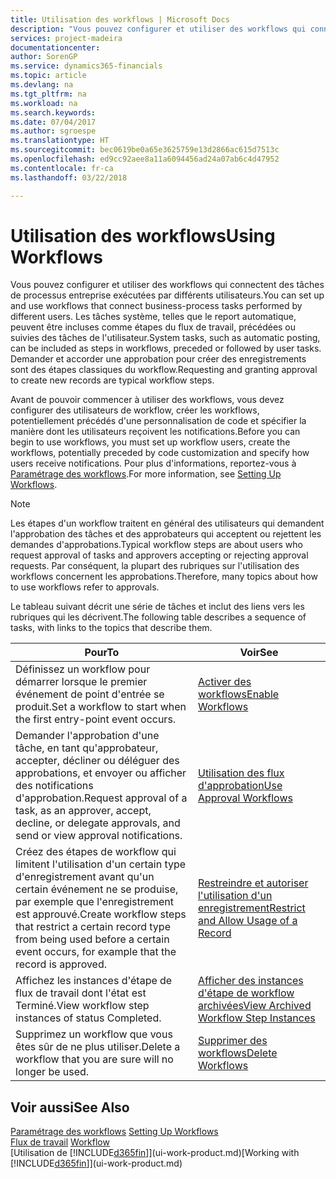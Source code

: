 ```yaml
---
title: Utilisation des workflows | Microsoft Docs
description: "Vous pouvez configurer et utiliser des workflows qui connectent des tâches de processus entreprise exécutées par différents utilisateurs. Les tâches système, telles que le report automatique, peuvent être incluses comme étapes du flux de travail, précédées ou suivies des tâches de l'utilisateur. Demander et accorder une approbation pour créer des enregistrements sont des étapes classiques du workflow."
services: project-madeira
documentationcenter: 
author: SorenGP
ms.service: dynamics365-financials
ms.topic: article
ms.devlang: na
ms.tgt_pltfrm: na
ms.workload: na
ms.search.keywords: 
ms.date: 07/04/2017
ms.author: sgroespe
ms.translationtype: HT
ms.sourcegitcommit: bec0619be0a65e3625759e13d2866ac615d7513c
ms.openlocfilehash: ed9cc92aee8a11a6094456ad24a07ab6c4d47952
ms.contentlocale: fr-ca
ms.lasthandoff: 03/22/2018

---
```

# <a name="using-workflows"></a><span data-ttu-id="3800b-105">Utilisation des workflows</span><span class="sxs-lookup"><span data-stu-id="3800b-105">Using Workflows</span></span>
<span data-ttu-id="3800b-106">Vous pouvez configurer et utiliser des workflows qui connectent des tâches de processus entreprise exécutées par différents utilisateurs.</span><span class="sxs-lookup"><span data-stu-id="3800b-106">You can set up and use workflows that connect business-process tasks performed by different users.</span></span> <span data-ttu-id="3800b-107">Les tâches système, telles que le report automatique, peuvent être incluses comme étapes du flux de travail, précédées ou suivies des tâches de l'utilisateur.</span><span class="sxs-lookup"><span data-stu-id="3800b-107">System tasks, such as automatic posting, can be included as steps in workflows, preceded or followed by user tasks.</span></span> <span data-ttu-id="3800b-108">Demander et accorder une approbation pour créer des enregistrements sont des étapes classiques du workflow.</span><span class="sxs-lookup"><span data-stu-id="3800b-108">Requesting and granting approval to create new records are typical workflow steps.</span></span>  

 <span data-ttu-id="3800b-109">Avant de pouvoir commencer à utiliser des workflows, vous devez configurer des utilisateurs de workflow, créer les workflows, potentiellement précédés d'une personnalisation de code et spécifier la manière dont les utilisateurs reçoivent les notifications.</span><span class="sxs-lookup"><span data-stu-id="3800b-109">Before you can begin to use workflows, you must set up workflow users, create the workflows, potentially preceded by code customization and specify how users receive notifications.</span></span> <span data-ttu-id="3800b-110">Pour plus d'informations, reportez-vous à [Paramétrage des workflows](across-set-up-workflows.md).</span><span class="sxs-lookup"><span data-stu-id="3800b-110">For more information, see [Setting Up Workflows](across-set-up-workflows.md).</span></span>  

> [!NOTE]  
>  <span data-ttu-id="3800b-111">Les étapes d'un workflow traitent en général des utilisateurs qui demandent l'approbation des tâches et des approbateurs qui acceptent ou rejettent les demandes d'approbations.</span><span class="sxs-lookup"><span data-stu-id="3800b-111">Typical workflow steps are about users who request approval of tasks and approvers accepting or rejecting approval requests.</span></span> <span data-ttu-id="3800b-112">Par conséquent, la plupart des rubriques sur l'utilisation des workflows concernent les approbations.</span><span class="sxs-lookup"><span data-stu-id="3800b-112">Therefore, many topics about how to use workflows refer to approvals.</span></span>  

 <span data-ttu-id="3800b-113">Le tableau suivant décrit une série de tâches et inclut des liens vers les rubriques qui les décrivent.</span><span class="sxs-lookup"><span data-stu-id="3800b-113">The following table describes a sequence of tasks, with links to the topics that describe them.</span></span>  

|<span data-ttu-id="3800b-114">**Pour**</span><span class="sxs-lookup"><span data-stu-id="3800b-114">**To**</span></span>|<span data-ttu-id="3800b-115">**Voir**</span><span class="sxs-lookup"><span data-stu-id="3800b-115">**See**</span></span>|  
|------------|-------------|  
|<span data-ttu-id="3800b-116">Définissez un workflow pour démarrer lorsque le premier événement de point d'entrée se produit.</span><span class="sxs-lookup"><span data-stu-id="3800b-116">Set a workflow to start when the first entry-point event occurs.</span></span>|[<span data-ttu-id="3800b-117">Activer des workflows</span><span class="sxs-lookup"><span data-stu-id="3800b-117">Enable Workflows</span></span>](across-how-to-enable-workflows.md)|  
|<span data-ttu-id="3800b-118">Demander l'approbation d'une tâche, en tant qu'approbateur, accepter, décliner ou déléguer des approbations, et envoyer ou afficher des notifications d'approbation.</span><span class="sxs-lookup"><span data-stu-id="3800b-118">Request approval of a task, as an approver, accept, decline, or delegate approvals, and send or view approval notifications.</span></span>|[<span data-ttu-id="3800b-119">Utilisation des flux d'approbation</span><span class="sxs-lookup"><span data-stu-id="3800b-119">Use Approval Workflows</span></span>](across-how-use-approval-workflows.md)|  
|<span data-ttu-id="3800b-120">Créez des étapes de workflow qui limitent l'utilisation d'un certain type d'enregistrement avant qu'un certain événement ne se produise, par exemple que l'enregistrement est approuvé.</span><span class="sxs-lookup"><span data-stu-id="3800b-120">Create workflow steps that restrict a certain record type from being used before a certain event occurs, for example that the record is approved.</span></span>|[<span data-ttu-id="3800b-121">Restreindre et autoriser l'utilisation d'un enregistrement</span><span class="sxs-lookup"><span data-stu-id="3800b-121">Restrict and Allow Usage of a Record</span></span>](across-how-to-restrict-and-allow-usage-of-a-record.md)|  
|<span data-ttu-id="3800b-122">Affichez les instances d'étape de flux de travail dont l'état est Terminé.</span><span class="sxs-lookup"><span data-stu-id="3800b-122">View workflow step instances of status Completed.</span></span>|[<span data-ttu-id="3800b-123">Afficher des instances d'étape de workflow archivées</span><span class="sxs-lookup"><span data-stu-id="3800b-123">View Archived Workflow Step Instances</span></span>](across-how-to-view-archived-workflow-step-instances.md)|  
|<span data-ttu-id="3800b-124">Supprimez un workflow que vous êtes sûr de ne plus utiliser.</span><span class="sxs-lookup"><span data-stu-id="3800b-124">Delete a workflow that you are sure will no longer be used.</span></span>|[<span data-ttu-id="3800b-125">Supprimer des workflows</span><span class="sxs-lookup"><span data-stu-id="3800b-125">Delete Workflows</span></span>](across-how-to-delete-workflows.md)|  

## <a name="see-also"></a><span data-ttu-id="3800b-126">Voir aussi</span><span class="sxs-lookup"><span data-stu-id="3800b-126">See Also</span></span>  
<span data-ttu-id="3800b-127">[Paramétrage des workflows](across-set-up-workflows.md) </span><span class="sxs-lookup"><span data-stu-id="3800b-127">[Setting Up Workflows](across-set-up-workflows.md) </span></span>  
<span data-ttu-id="3800b-128">[Flux de travail](across-workflow.md) </span><span class="sxs-lookup"><span data-stu-id="3800b-128">[Workflow](across-workflow.md) </span></span>  
<span data-ttu-id="3800b-129">[Utilisation de [!INCLUDE[d365fin](includes/d365fin_md.md)]](ui-work-product.md)</span><span class="sxs-lookup"><span data-stu-id="3800b-129">[Working with [!INCLUDE[d365fin](includes/d365fin_md.md)]](ui-work-product.md)</span></span>

